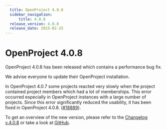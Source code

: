 ```yaml
---
  title: OpenProject 4.0.8
  sidebar_navigation:
      title: 4.0.8
  release_version: 4.0.8
  release_date: 2015-02-25
---
```



# OpenProject 4.0.8

OpenProject 4.0.8 has been released which contains a performance bug
fix.

We advise everyone to update their OpenProject installation.

In OpenProject 4.0.7 some projects reacted very slowly when the project
contained project members which had a lot of memberships. This error
occurred especially in OpenProject instances with a large number of
projects. Since this error significantly reduced the usability, it has
been fixed in OpenProject 4.0.8.
([\#18889](https://community.openproject.org/work_packages/18889 "#18889")).

To get an overview of the new version, please refer to the [Changelog
v.4.0.8](https://community.openproject.org/versions/615 "Changelog v.4.0.8")
or take a look at
[GitHub](https://github.com/opf/openproject/tree/v4.0.8 "GitHub OpenProject 4.0.8").


